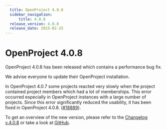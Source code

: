 ```yaml
---
  title: OpenProject 4.0.8
  sidebar_navigation:
      title: 4.0.8
  release_version: 4.0.8
  release_date: 2015-02-25
---
```



# OpenProject 4.0.8

OpenProject 4.0.8 has been released which contains a performance bug
fix.

We advise everyone to update their OpenProject installation.

In OpenProject 4.0.7 some projects reacted very slowly when the project
contained project members which had a lot of memberships. This error
occurred especially in OpenProject instances with a large number of
projects. Since this error significantly reduced the usability, it has
been fixed in OpenProject 4.0.8.
([\#18889](https://community.openproject.org/work_packages/18889 "#18889")).

To get an overview of the new version, please refer to the [Changelog
v.4.0.8](https://community.openproject.org/versions/615 "Changelog v.4.0.8")
or take a look at
[GitHub](https://github.com/opf/openproject/tree/v4.0.8 "GitHub OpenProject 4.0.8").


